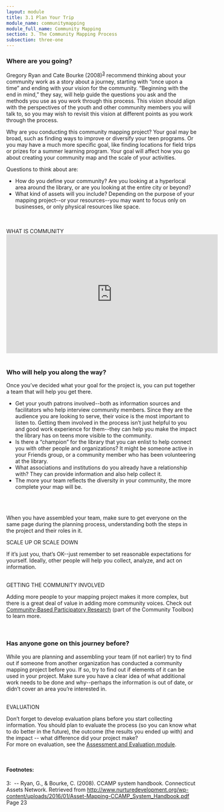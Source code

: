 ```yaml
---
layout: module
title: 3.1 Plan Your Trip
module_name: communitymapping
module_full_name: Community Mapping
section: 3. The Community Mapping Process
subsection: three-one
---
```


### Where are you going? 

Gregory Ryan and Cate Bourke (2008)<sup>[3](#fn3)</sup> recommend thinking about your community work as a story about a journey, starting with “once upon a time” and ending with your vision for the community. “Beginning with the end in mind,” they say, will help guide the questions you ask and the methods you use as you work through this process. This vision should align with the perspectives of the youth and other community members you will talk to, so you may wish to revisit this vision at different points as you work through the process.  

Why are you conducting this community mapping project? Your goal may be broad, such as finding ways to improve or diversify your teen programs. Or you may have a much more specific goal, like finding locations for field trips or prizes for a summer learning program. Your goal will affect how you go about creating your community map and the scale of your activities.  

Questions to think about are:  
- How do you define your community? Are you looking at a hyperlocal area around the library, or are you looking at the entire city or beyond?
- What kind of assets will you include? Depending on the purpose of your mapping project--or your resources--you may want to focus only on businesses, or only physical resources like space. 
<br>
<br>
<div class="explanatory">
  <span class="box-title">WHAT IS COMMUNITY</span><br>
<iframe width="560" height="315" src="https://www.youtube.com/embed/3UpOSFL5mq4" frameborder="0" allow="accelerometer; autoplay; encrypted-media; gyroscope; picture-in-picture" allowfullscreen></iframe>
</div>
<br>

### Who will help you along the way?

Once you’ve decided what your goal for the project is, you can put together a team that will help you get there.  
- Get your youth patrons involved--both as information sources and facilitators who help interview community members. Since they are the audience you are looking to serve, their voice is the most important to listen to. Getting them involved in the process isn’t just helpful to you and good work experience for them--they can help you make the impact the library has on teens more visible to the community.  
- Is there a “champion” for the library that you can enlist to help connect you with other people and organizations? It might be someone active in your Friends group, or a community member who has been volunteering at the library.
- What associations and institutions do you already have a relationship with? They can provide information and also help collect it.
- The more your team reflects the diversity in your community, the more complete your map will be.
<br>
<br>
<br>
When you have assembled your team, make sure to get everyone on the same page during the planning process, understanding both the steps in the project and their roles in it. 

<br>
<div class="extra">
<p class="box-title">SCALE UP OR SCALE DOWN</p>
<p>If it’s just you, that’s OK--just remember to set reasonable expectations for yourself. Ideally, other people will help you collect, analyze, and act on information. </p></div>
<br>

<div class="explanatory">
  <span class="box-title">GETTING THE COMMUNITY INVOLVED</span>
  <p>Adding more people to your mapping project makes it more complex, but there is a great deal of value in adding more community voices. Check out <a href="http://ctb.ku.edu/en/table-of-contents/evaluate/evaluation/intervention-research/main" target="_blank">Community-Based Participatory Research</a> (part of the Community Toolbox) to learn more.</p>
</div>
<br>

### Has anyone gone on this journey before?

While you are planning and assembling your team (if not earlier) try to find out if someone from another organization has conducted a community mapping project before you. If so, try to find out if elements of it can be used in your project. Make sure you have a clear idea of what additional work needs to be done and why--perhaps the information is out of date, or didn’t cover an area you’re interested in. 

<br>
<div class="explanatory">
  <span class="box-title">EVALUATION</span>
  <p>Don’t forget to develop evaluation plans before you start collecting information. You should plan to evaluate the process (so you can know what to do better in the future), the outcome (the results you ended up with) and the impact -- what difference did your project make?<br>
For more on evaluation, see the <a href="{{site.url}}{{site.baseurl}}/modules/assesmentevaluation/index.md">Assessment and Evaluation module</a>.</p>
</div>
<br>


#### Footnotes:

<a name="fn3">3</a>:  -- Ryan, G., & Bourke, C. (2008). CCAMP system handbook. Connecticut Assets Network. Retrieved from http://www.nurturedevelopment.org/wp-content/uploads/2016/01/Asset-Mapping-CCAMP_System_Handbook.pdf Page 23
